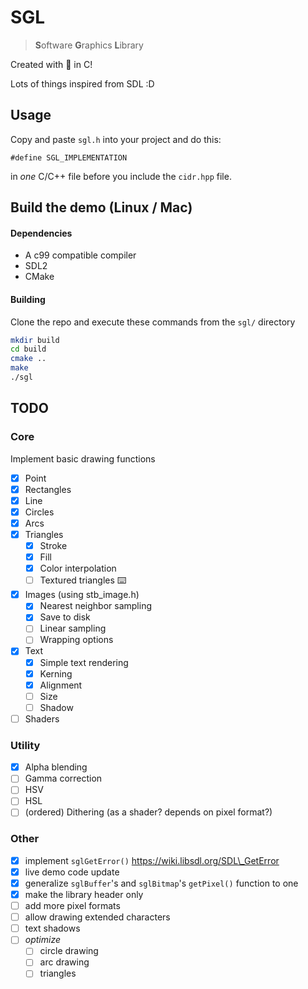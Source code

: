 # SGL

> **S**oftware **G**raphics **L**ibrary

Created with 🤕 in C!

Lots of things inspired from SDL :D

## Usage

Copy and paste `sgl.h` into your project and do this:

    #define SGL_IMPLEMENTATION

in *one* C/C++ file before you include the `cidr.hpp` file.

## Build the demo (Linux / Mac)

#### Dependencies

* A c99 compatible compiler
* SDL2
* CMake

#### Building

Clone the repo and execute these commands from the `sgl/` directory
```bash
mkdir build
cd build
cmake ..
make
./sgl
```
## TODO

### Core

Implement basic drawing functions

* [x] Point
* [x] Rectangles
* [x] Line
* [x] Circles
* [x] Arcs
* [x] Triangles
	* [x] Stroke
	* [x] Fill
	* [x] Color interpolation
	* [ ] Textured triangles ⌨️
* [x] Images (using stb_image.h)
	* [x] Nearest neighbor sampling
	* [x] Save to disk
	* [ ] Linear sampling
	* [ ] Wrapping options
* [x] Text
	* [x] Simple text rendering
	* [x] Kerning
	* [x] Alignment
	* [ ] Size
	* [ ] Shadow
* [ ] Shaders

### Utility

* [x] Alpha blending
* [ ] Gamma correction
* [ ] HSV
* [ ] HSL
* [ ] (ordered) Dithering (as a shader? depends on pixel format?)

### Other

* [x] implement `sglGetError()` <https://wiki.libsdl.org/SDL\_GetError>
* [x] live demo code update
* [x] generalize `sglBuffer`'s and `sglBitmap`'s `getPixel()` function to one
* [x] make the library header only
* [ ] add more pixel formats
* [ ] allow drawing extended characters
* [ ] text shadows
* [ ] *optimize*
	* [ ] circle drawing
	* [ ] arc drawing
	* [ ] triangles
